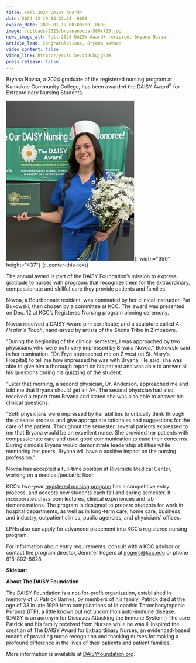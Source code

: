 ```yaml
---
title: Fall 2024 DAISY Award®
date: 2024-12-19 15:22:54 -0600
expire_date: 2025-01-17 00:00:00 -0600
image: /uploads/2023/bryananovoa-580x725.jpg
news_image_alt: Fall 2024 DAISY Award® recipient Bryana Novoa
article_lead: Congratulations, Bryana Novoa!
video_content: false
video_link: https://youtu.be/4d2LkGjg5bM
press_release: false
---
```

Bryana Novoa, a 2024 graduate of the registered nursing program at Kankakee Community College, has been awarded the DAISY Award<sup>®</sup> for Extraordinary Nursing Students.

![Fall 2024 DAISY Award® recipient Bryana Novoa](/uploads/2023/bryananovoa-350x437.jpg "Fall 2024 DAISY Award® recipient Bryana Novoa"){: width="350" height="437"}
{: .center-this-text}

The annual award is part of the DAISY Foundation’s mission to express gratitude to nurses with programs that recognize them for the extraordinary, compassionate and skillful care they provide patients and families.

Novoa, a Bourbonnais resident, was nominated by her clinical instructor, Pat Bukowski, then chosen by a committee at KCC. The award was presented on Dec. 12 at KCC’s Registered Nursing program pinning ceremony.

Novoa received a DAISY Award pin; certificate; and a sculpture called *A Healer’s Touch*, hand-arved by artists of the Shona Tribe in Zimbabwe.

“During the beginning of the clinical semester, I was approached by two physicians who were both very impressed by Bryana Novoa,” Bukowski said in her nomination. “Dr. Frye approached me on 2 west (at St. Mary’s Hospital) to tell me how impressed he was with Bryana. He said, she was able to give him a thorough report on his patient and was able to answer all his questions during his quizzing of the student.

“Later that morning, a second physician, Dr. Anderson, approached me and told me that Bryana should get an A+. The second physician had also received a report from Bryana and stated she was also able to answer his clinical questions.

“Both physicians were impressed by her abilities to critically think through the disease process and give appropriate rationales and suggestions for the care of the patient. Throughout the semester, several patients expressed to me that Bryana would be an excellent nurse. She provided her patients with compassionate care and used good communication to ease their concerns. During clinicals Bryana would demonstrate leadership abilities while mentoring her peers. Bryana will have a positive impact on the nursing profession.”

Novoa has accepted a full-time position at Riverside Medical Center, working on a medical/pediatric floor.

KCC’s two-year [registered nursing program](https://kcc.smartcatalogiq.com/en/current/academic-catalog/programs/nursing-options/registered-nursing-aas/) has a competitive entry process, and accepts new students each fall and spring semester. It incorporates classroom lectures, clinical experiences and lab demonstrations. The program is designed to prepare students for work in hospital departments, as well as in long-term care, home care, business and industry, outpatient clinics, public agencies, and physicians’ offices.

LPNs also can apply for advanced placement into KCC’s registered nursing program.

For information about entry requirements, consult with a KCC advisor or contact the program director, Jennifer Rogers at [jrogers@kcc.edu](mailto:jrogers@kcc.edu) or phone 815-802-8828.

**Sidebar:**

**About The DAISY Foundation**

The DAISY Foundation is a not-for-profit organization, established in memory of J. Patrick Barnes, by members of his family. Patrick died at the age of 33 in late 1999 from complications of Idiopathic Thrombocytopenic Purpura (ITP), a little known but not uncommon auto-immune disease. (DAISY is an acronym for Diseases Attacking the Immune System.) The care Patrick and his family received from Nurses while he was ill inspired the creation of The DAISY Award for Extraordinary Nurses, an evidenced-based means of providing nurse recognition and thanking nurses for making a profound difference in the lives of their patients and patient families.

More information is available at [DAISYfoundation.org](http://DAISYfoundation.org).